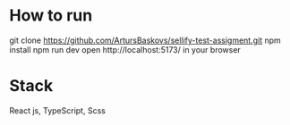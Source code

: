 # How to run
git clone https://github.com/ArtursBaskovs/sellify-test-assigment.git
npm install
npm run dev
open http://localhost:5173/ in your browser
# Stack
React js, TypeScript, Scss
